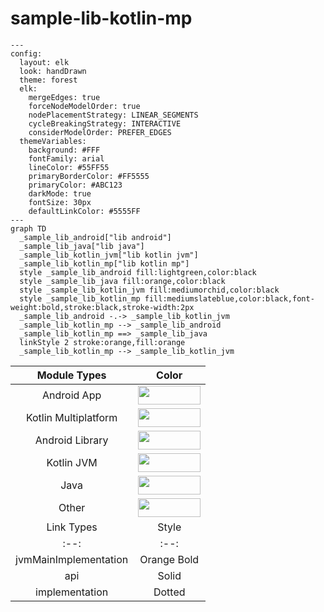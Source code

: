 # sample-lib-kotlin-mp

<!--region chart-->

```mermaid
---
config:
  layout: elk
  look: handDrawn
  theme: forest
  elk:
    mergeEdges: true
    forceNodeModelOrder: true
    nodePlacementStrategy: LINEAR_SEGMENTS
    cycleBreakingStrategy: INTERACTIVE
    considerModelOrder: PREFER_EDGES
  themeVariables:
    background: #FFF
    fontFamily: arial
    lineColor: #55FF55
    primaryBorderColor: #FF5555
    primaryColor: #ABC123
    darkMode: true
    fontSize: 30px
    defaultLinkColor: #5555FF
---
graph TD
  _sample_lib_android["lib android"]
  _sample_lib_java["lib java"]
  _sample_lib_kotlin_jvm["lib kotlin jvm"]
  _sample_lib_kotlin_mp["lib kotlin mp"]
  style _sample_lib_android fill:lightgreen,color:black
  style _sample_lib_java fill:orange,color:black
  style _sample_lib_kotlin_jvm fill:mediumorchid,color:black
  style _sample_lib_kotlin_mp fill:mediumslateblue,color:black,font-weight:bold,stroke:black,stroke-width:2px
  _sample_lib_android -.-> _sample_lib_kotlin_jvm
  _sample_lib_kotlin_mp --> _sample_lib_android
  _sample_lib_kotlin_mp ==> _sample_lib_java
  linkStyle 2 stroke:orange,fill:orange
  _sample_lib_kotlin_mp --> _sample_lib_kotlin_jvm
```

| Module Types | Color |
|:--:|:--:|
| Android App | <img src="https://img.shields.io/badge/-%20-limegreen?style=flat-square" height="30" width="100"> |
| Kotlin Multiplatform | <img src="https://img.shields.io/badge/-%20-mediumslateblue?style=flat-square" height="30" width="100"> |
| Android Library | <img src="https://img.shields.io/badge/-%20-lightgreen?style=flat-square" height="30" width="100"> |
| Kotlin JVM | <img src="https://img.shields.io/badge/-%20-mediumorchid?style=flat-square" height="30" width="100"> |
| Java | <img src="https://img.shields.io/badge/-%20-orange?style=flat-square" height="30" width="100"> |
| Other | <img src="https://img.shields.io/badge/-%20-gainsboro?style=flat-square" height="30" width="100"> |
| Link Types | Style |
|:--:|:--:|
| jvmMainImplementation | Orange Bold |
| api | Solid |
| implementation | Dotted |

<!--endregion-->
